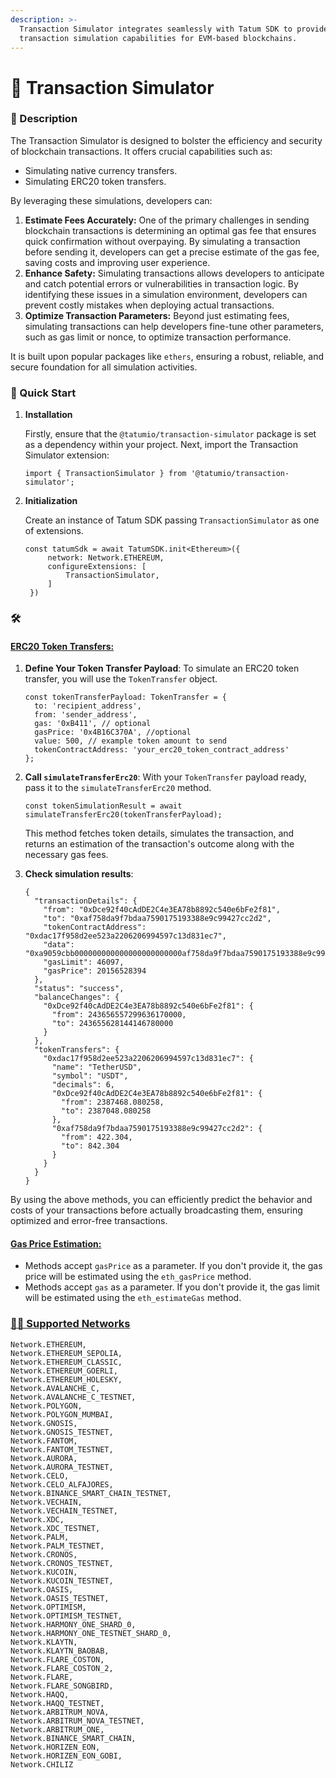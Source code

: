```yaml
---
description: >-
  Transaction Simulator integrates seamlessly with Tatum SDK to provide
  transaction simulation capabilities for EVM-based blockchains.
---
```


# 🧾 Transaction Simulator

### 📖 Description <a href="#user-content--description" id="user-content--description"></a>

The Transaction Simulator is designed to bolster the efficiency and security of blockchain transactions. It offers crucial capabilities such as:

* Simulating native currency transfers.
* Simulating ERC20 token transfers.

By leveraging these simulations, developers can:

1. **Estimate Fees Accurately:** One of the primary challenges in sending blockchain transactions is determining an optimal gas fee that ensures quick confirmation without overpaying. By simulating a transaction before sending it, developers can get a precise estimate of the gas fee, saving costs and improving user experience.
2. **Enhance Safety:** Simulating transactions allows developers to anticipate and catch potential errors or vulnerabilities in transaction logic. By identifying these issues in a simulation environment, developers can prevent costly mistakes when deploying actual transactions.
3. **Optimize Transaction Parameters:** Beyond just estimating fees, simulating transactions can help developers fine-tune other parameters, such as gas limit or nonce, to optimize transaction performance.

It is built upon popular packages like `ethers`, ensuring a robust, reliable, and secure foundation for all simulation activities.

### 🚀 Quick Start <a href="#user-content--quick-start" id="user-content--quick-start"></a>

1.  **Installation**

    Firstly, ensure that the `@tatumio/transaction-simulator` package is set as a dependency within your project. Next, import the Transaction Simulator extension:

    ```
    import { TransactionSimulator } from '@tatumio/transaction-simulator';
    ```
2.  **Initialization**

    Create an instance of Tatum SDK passing `TransactionSimulator` as one of extensions.

    ```
    const tatumSdk = await TatumSDK.init<Ethereum>({
         network: Network.ETHEREUM,
         configureExtensions: [
             TransactionSimulator,
         ]
     })
    ```

### 🛠️  <a href="#user-content-how-to-use" id="user-content-how-to-use"></a>

#### [ERC20 Token Transfers:](https://www.npmjs.com/package/@tatumio/transaction-simulator#erc20-token-transfers) <a href="#user-content-erc20-token-transfers" id="user-content-erc20-token-transfers"></a>

1.  **Define Your Token Transfer Payload**: To simulate an ERC20 token transfer, you will use the `TokenTransfer` object.

    ```
    const tokenTransferPayload: TokenTransfer = {
      to: 'recipient_address',
      from: 'sender_address',
      gas: '0xB411', // optional
      gasPrice: '0x4B16C370A', //optional
      value: 500, // example token amount to send
      tokenContractAddress: 'your_erc20_token_contract_address'
    };
    ```
2.  **Call `simulateTransferErc20`**: With your `TokenTransfer` payload ready, pass it to the `simulateTransferErc20` method.

    ```
    const tokenSimulationResult = await simulateTransferErc20(tokenTransferPayload);
    ```

    This method fetches token details, simulates the transaction, and returns an estimation of the transaction's outcome along with the necessary gas fees.
3.  **Check simulation results**:

    ```
    {
      "transactionDetails": {
        "from": "0xDce92f40cAdDE2C4e3EA78b8892c540e6bFe2f81",
        "to": "0xaf758da9f7bdaa7590175193388e9c99427cc2d2",
        "tokenContractAddress": "0xdac17f958d2ee523a2206206994597c13d831ec7",
        "data": "0xa9059cbb000000000000000000000000af758da9f7bdaa7590175193388e9c99427cc2d2000000000000000000000000000000000000000000000000000000001908b100",
        "gasLimit": 46097,
        "gasPrice": 20156528394
      },
      "status": "success",
      "balanceChanges": {
        "0xDce92f40cAdDE2C4e3EA78b8892c540e6bFe2f81": {
          "from": 243656557299636170000,
          "to": 243655628144146780000
        }
      },
      "tokenTransfers": {
        "0xdac17f958d2ee523a2206206994597c13d831ec7": {
          "name": "TetherUSD",
          "symbol": "USDT",
          "decimals": 6,
          "0xDce92f40cAdDE2C4e3EA78b8892c540e6bFe2f81": {
            "from": 2387468.080258,
            "to": 2387048.080258
          },
          "0xaf758da9f7bdaa7590175193388e9c99427cc2d2": {
            "from": 422.304,
            "to": 842.304
          }
        }
      }
    }
    ```

By using the above methods, you can efficiently predict the behavior and costs of your transactions before actually broadcasting them, ensuring optimized and error-free transactions.

#### [Gas Price Estimation:](https://www.npmjs.com/package/@tatumio/transaction-simulator#gas-price-estimation) <a href="#user-content-gas-price-estimation" id="user-content-gas-price-estimation"></a>

* Methods accept `gasPrice` as a parameter. If you don't provide it, the gas price will be estimated using the `eth_gasPrice` method.
* Methods accept `gas` as a parameter. If you don't provide it, the gas limit will be estimated using the `eth_estimateGas` method.

### [🔗🔗 Supported Networks](https://www.npmjs.com/package/@tatumio/transaction-simulator#-supported-networks) <a href="#user-content--supported-networks" id="user-content--supported-networks"></a>

```
Network.ETHEREUM,
Network.ETHEREUM_SEPOLIA,
Network.ETHEREUM_CLASSIC,
Network.ETHEREUM_GOERLI,
Network.ETHEREUM_HOLESKY,
Network.AVALANCHE_C,
Network.AVALANCHE_C_TESTNET,
Network.POLYGON,
Network.POLYGON_MUMBAI,
Network.GNOSIS,
Network.GNOSIS_TESTNET,
Network.FANTOM,
Network.FANTOM_TESTNET,
Network.AURORA,
Network.AURORA_TESTNET,
Network.CELO,
Network.CELO_ALFAJORES,
Network.BINANCE_SMART_CHAIN_TESTNET,
Network.VECHAIN,
Network.VECHAIN_TESTNET,
Network.XDC,
Network.XDC_TESTNET,
Network.PALM,
Network.PALM_TESTNET,
Network.CRONOS,
Network.CRONOS_TESTNET,
Network.KUCOIN,
Network.KUCOIN_TESTNET,
Network.OASIS,
Network.OASIS_TESTNET,
Network.OPTIMISM,
Network.OPTIMISM_TESTNET,
Network.HARMONY_ONE_SHARD_0,
Network.HARMONY_ONE_TESTNET_SHARD_0,
Network.KLAYTN,
Network.KLAYTN_BAOBAB,
Network.FLARE_COSTON,
Network.FLARE_COSTON_2,
Network.FLARE,
Network.FLARE_SONGBIRD,
Network.HAQQ,
Network.HAQQ_TESTNET,
Network.ARBITRUM_NOVA,
Network.ARBITRUM_NOVA_TESTNET,
Network.ARBITRUM_ONE,
Network.BINANCE_SMART_CHAIN,
Network.HORIZEN_EON,
Network.HORIZEN_EON_GOBI,
Network.CHILIZ
```

